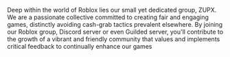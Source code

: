 Deep within the world of Roblox lies our small yet dedicated group, ZUPX. We are a passionate collective committed to creating fair and engaging games, distinctly avoiding cash-grab tactics prevalent elsewhere. By joining our Roblox group, Discord server or even Guilded server, you'll contribute to the growth of a vibrant and friendly community that values and implements critical feedback to continually enhance our games
